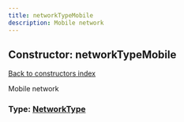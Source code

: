 ```yaml
---
title: networkTypeMobile
description: Mobile network
---
```

## Constructor: networkTypeMobile  
[Back to constructors index](index.md)



Mobile network




### Type: [NetworkType](../types/NetworkType.md)


